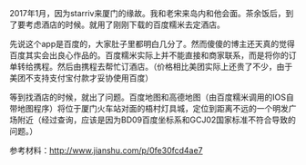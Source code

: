 2017年1月，因为starriv来厦门的缘故。我和老宋来岛内和他会面。茶余饭后，到了要考虑酒店的时候。就用了刚刚下载的百度糯米去定酒店。

先说这个app是百度的，大家肚子里都明白几分了。然而傻傻的博主还天真的觉得百度其实会出良心作品的。百度糯米实际上并不能直接和商家联系，而是将你的订单转给携程。然后由携程去帮忙订酒店。（价格相比美团实际上还贵了不少，由于美团不支持支付宝付款才妥协使用百度）

等到找酒店的时候，就出了问题。百度地图和高德地图（由百度糯米调用的IOS自带地图程序）将位于厦门火车站对面的梧村灯具城，定位到距离不远的一个明发广场附近（经过查询，应该是因为BD09百度坐标系和GCJ02国家标准不符合导致的问题。）

参考材料：http://www.jianshu.com/p/0fe30fcd4ae7

